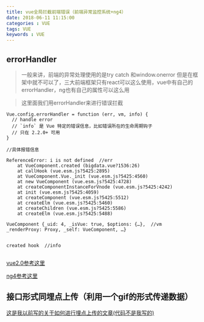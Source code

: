 ```yaml
---
title: vue全局拦截前端错误（前端异常监控系统+ng4）
date: 2018-06-11 11:15:00
categories : VUE
tags: VUE
keywords : VUE
---
```


## errorHandler

> 一般来讲，前端的异常处理使用的是try catch 和window.onerror 但是在框架中就不可以了，三大前端框架只有react可以这么使用，vue中有自己的errorHandler，ng也有自己的属性可以这么用

> 这里面我们用errorHandler来进行错误拦截

```
Vue.config.errorHandler = function (err, vm, info) {
  // handle error
  // `info` 是 Vue 特定的错误信息，比如错误所在的生命周期钩子
  // 只在 2.2.0+ 可用
}

```
```
//具体报错信息

ReferenceError: i is not defined  //err
    at VueComponent.created (bigdata.vue?1536:26)
    at callHook (vue.esm.js?5425:2895)
    at VueComponent.Vue._init (vue.esm.js?5425:4560)
    at new VueComponent (vue.esm.js?5425:4728)
    at createComponentInstanceForVnode (vue.esm.js?5425:4242)
    at init (vue.esm.js?5425:4059)
    at createComponent (vue.esm.js?5425:5512)
    at createElm (vue.esm.js?5425:5460)
    at createChildren (vue.esm.js?5425:5586)
    at createElm (vue.esm.js?5425:5488)

VueComponent {_uid: 4, _isVue: true, $options: {…},  //vm _renderProxy: Proxy, _self: VueComponent, …}


created hook  //info


```
[vue2.0参考这里](https://cn.vuejs.org/v2/api/#errorHandler )

[ng4参考这里](https://www.angular.cn/api/core/ErrorHandler)

## 接口形式同埋点上传（利用一个gif的形式传递数据）

[这是我以前写的关于如何进行埋点上传的文章(代码不是我写的)](http://note.youdao.com/noteshare?id=f3283d431c12eaae4fe962df2b486755&sub=9D6EE15F28F74A6CAFFE096C2B5178BE)